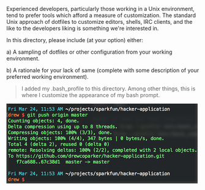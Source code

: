 Experienced developers, particularly those working in a Unix environment, tend to prefer
tools which afford a measure of customization. The standard Unix approach of dotfiles to
customize editors, shells, IRC clients, and the like to the developers liking is something
we're interested in.

In this directory, please include (at your option) either:

  a) A sampling of dotfiles or other configuration from your working environment.

  b) A rationale for your lack of same (complete with some description of your
     preferred working environment).


>I added my .bash_profile to this directory. Among other things, this is where
I customize the appearance of my bash prompt.

![My terminal](./terminal.png?raw=true "Terminal prompt customizations")
